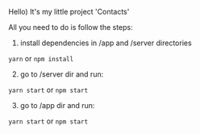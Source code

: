 Hello) It's my little project 'Contacts'

All you need to do is follow the steps:

1. install dependencies in /app and /server directories

 ```yarn```
 or
 ```npm install```

 2. go to /server dir and run:

 ```yarn start```
 or
 ```npm start```

 3. go to /app dir and run:

   ```yarn start```
   or
   ```npm start```

